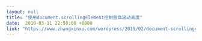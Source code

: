 ```yaml
---
layout: null
title: "使用document.scrollingElement控制窗体滚动高度"
date:  2019-03-11 22:58:00 +0800
link: "https://www.zhangxinxu.com/wordpress/2019/02/document-scrollingelement/"
---
```

